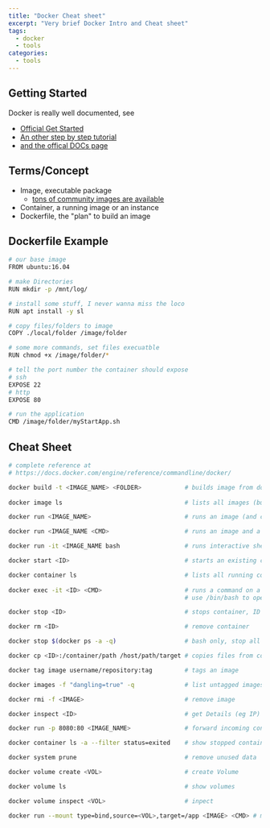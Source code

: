 ```yaml
---
title: "Docker Cheat sheet"
excerpt: "Very brief Docker Intro and Cheat sheet"
tags:
  - docker
  - tools
categories:
  - tools
---
```


## Getting Started

Docker is really well documented, see

* [Official Get Started](https://docs.docker.com/get-started/)
* [An other step by step tutorial](https://www.howtoforge.com/tutorial/how-to-create-docker-images-with-dockerfile/)
* [and the offical DOCs page](https://docs.docker.com/)

## Terms/Concept

* Image, executable package
  * [tons of community images are available](https://hub.docker.com/search?q=&type=image)
* Container, a running image or an instance
* Dockerfile, the "plan" to build an image

## Dockerfile Example

```bash
# our base image
FROM ubuntu:16.04 

# make Directories
RUN mkdir -p /mnt/log/

# install some stuff, I never wanna miss the loco
RUN apt install -y sl

# copy files/folders to image
COPY ./local/folder /image/folder  

# some more commands, set files execuatble
RUN chmod +x /image/folder/*

# tell the port number the container should expose
# ssh
EXPOSE 22 
# http
EXPOSE 80 

# run the application
CMD /image/folder/myStartApp.sh
```

## Cheat Sheet

```bash
# complete reference at 
# https://docs.docker.com/engine/reference/commandline/docker/

docker build -t <IMAGE_NAME> <FOLDER>            # builds image from docker file, FOLDER contains dockerfile and app-specific files
   
docker image ls                                  # lists all images (built, and downloaded)

docker run <IMAGE_NAME>                          # runs an image (and creates a container)

docker run <IMAGE_NAME <CMD>                     # runs an image and a single Command

docker run -it <IMAGE_NAME bash                  # runs interactive shell

docker start <ID>                                # starts an existing container      

docker container ls                              # lists all running containers
   
docker exec -it <ID> <CMD>                       # runs a command on a running container, ID from container ls
                                                 # use /bin/bash to open a shell

docker stop <ID>                                 # stops container, ID from container ls

docker rm <ID>                                   # remove container

docker stop $(docker ps -a -q)                   # bash only, stop all containers

docker cp <ID>:/container/path /host/path/target # copies files from container 

docker tag image username/repository:tag         # tags an image

docker images -f "dangling=true" -q              # list untagged images

docker rmi -f <IMAGE>                            # remove image

docker inspect <ID>                              # get Details (eg IP)

docker run -p 8080:80 <IMAGE_NAME>               # forward incoming connections (8080) to container port 80

docker container ls -a --filter status=exited    # show stopped container

docker system prune                              # remove unused data

docker volume create <VOL>                       # create Volume

docker volume ls                                 # show volumes

docker volume inspect <VOL>                      # inpect

docker run --mount type=bind,source=<VOL>,target=/app <IMAGE> <CMD> # mount volume
```
